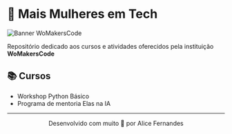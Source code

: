 # 🦋 Mais Mulheres em Tech 

![Banner WoMakersCode](https://womakerscode.org/wp-content/uploads/2023/07/ong-womakerscode-thumb.png)

Repositório dedicado aos cursos e atividades oferecidos pela instituição **WoMakersCode**

## 📚 Cursos 

- Workshop Python Básico
- Programa de mentoria Elas na IA

---

<div align="center">
Desenvolvido com muito 💜 por Alice Fernandes
</div>
